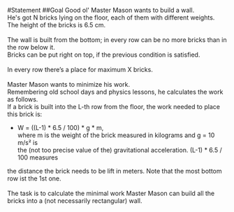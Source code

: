 #Statement
##Goal
Good ol' Master Mason wants to build a wall.<br>
He's got N bricks lying on the floor, each of them with different weights. The height of the bricks is 6.5 cm.<br>
<br>
The wall is built from the bottom; in every row can be no more bricks than in the row below it.<br>
Bricks can be put right on top, if the previous condition is satisfied.<br>
<br>
In every row there’s a place for maximum X bricks.<br>
<br>
Master Mason wants to minimize his work.<br>
Remembering old school days and physics lessons, he calculates the work as follows.<br>
If a brick is built into the L-th row from the floor, the work needed to place this brick is:<br>
* W = ((L-1) * 6.5 / 100) * g * m,<br>
where m is the weight of the brick measured in kilograms and g = 10 m/s² is<br>
the (not too precise value of the) gravitational acceleration. (L-1) * 6.5 / 100 measures<br>

the distance the brick needs to be lift in meters. Note that the most bottom row ist the 1st one.<br>
<br>
The task is to calculate the minimal work Master Mason can build all the bricks into a (not necessarily rectangular) wall. 